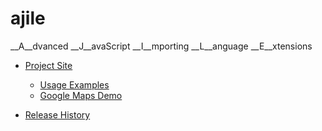ajile
=====

__A__dvanced __J__avaScript __I__mporting __L__anguage __E__xtensions

+ [Project Site](http://ajile.net/)
  + [Usage Examples](http://ajile.net/examples/Examples.htm)
  + [Google Maps Demo](http://ajile.net/tests/google/v3.htm)

+ [Release History](https://github.com/iskitz/ajile/wiki/Release-History)
